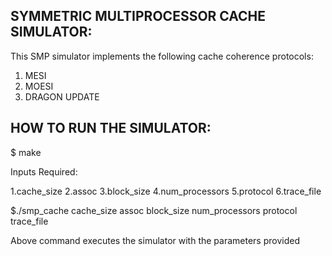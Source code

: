 SYMMETRIC MULTIPROCESSOR CACHE SIMULATOR:
-----------------------------------------
This SMP simulator implements the following cache coherence protocols:
1. MESI
2. MOESI
3. DRAGON UPDATE

HOW TO RUN THE SIMULATOR:
-------------------------
$ make

Inputs Required:

1.cache_size 
2.assoc 
3.block_size 
4.num_processors 
5.protocol 
6.trace_file

$./smp_cache cache_size assoc block_size num_processors protocol trace_file 

Above command executes the simulator with the parameters provided